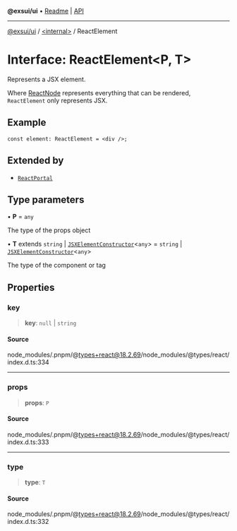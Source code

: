**@exsui/ui** • [Readme](../../README.md) \| [API](../../globals.md)

***

[@exsui/ui](../../README.md) / [\<internal\>](../README.md) / ReactElement

# Interface: ReactElement\<P, T\>

Represents a JSX element.

Where [ReactNode](../type-aliases/ReactNode.md) represents everything that can be rendered, `ReactElement`
only represents JSX.

## Example

```tsx
const element: ReactElement = <div />;
```

## Extended by

- [`ReactPortal`](ReactPortal.md)

## Type parameters

• **P** = `any`

The type of the props object

• **T** extends `string` \| [`JSXElementConstructor`](../type-aliases/JSXElementConstructor.md)\<`any`\> = `string` \| [`JSXElementConstructor`](../type-aliases/JSXElementConstructor.md)\<`any`\>

The type of the component or tag

## Properties

### key

> **key**: `null` \| `string`

#### Source

node\_modules/.pnpm/@types+react@18.2.69/node\_modules/@types/react/index.d.ts:334

***

### props

> **props**: `P`

#### Source

node\_modules/.pnpm/@types+react@18.2.69/node\_modules/@types/react/index.d.ts:333

***

### type

> **type**: `T`

#### Source

node\_modules/.pnpm/@types+react@18.2.69/node\_modules/@types/react/index.d.ts:332

